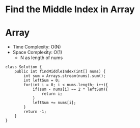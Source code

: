 # Find the Middle Index in Array
# Array
* Time Complexity: O(N)
* Space Complexity: O(1)
	* N as length of nums
```
class Solution {
    public int findMiddleIndex(int[] nums) {
        int sum = Arrays.stream(nums).sum();
        int leftSum = 0;
        for(int i = 0; i < nums.length; i++){
            if(sum - nums[i] == 2 * leftSum){
                return i;
            }
            leftSum += nums[i];
        }
        return -1;
    }
}
```